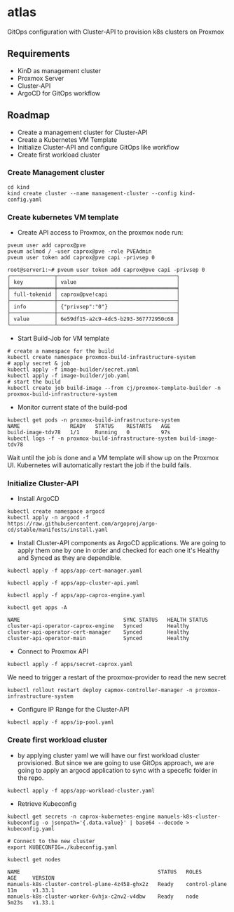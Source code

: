 # atlas
GitOps configuration with Cluster-API to provision k8s clusters on Proxmox

## Requirements
- KinD as management cluster
- Proxmox Server 
- Cluster-API
- ArgoCD for GitOps workflow

## Roadmap
- Create a management cluster for Cluster-API
- Create a Kubernetes VM Template
- Initialize Cluster-API and configure GitOps like workflow
- Create first workload cluster

### Create Management cluster
```shell
cd kind
kind create cluster --name management-cluster --config kind-config.yaml
```

### Create kubernetes VM template
- Create API access to Proxmox, on the proxmox node run:
```shell
pveum user add caprox@pve
pveum aclmod / -user caprox@pve -role PVEAdmin
pveum user token add caprox@pve capi -privsep 0
```
```shell
root@server1:~# pveum user token add caprox@pve capi -privsep 0
┌──────────────┬──────────────────────────────────────┐
│ key          │ value                                │
╞══════════════╪══════════════════════════════════════╡
│ full-tokenid │ caprox@pve!capi                      │
├──────────────┼──────────────────────────────────────┤
│ info         │ {"privsep":"0"}                      │
├──────────────┼──────────────────────────────────────┤
│ value        │ 6e59df15-a2c9-4dc5-b293-367772950c68 │
└──────────────┴──────────────────────────────────────┘
```
- Start Build-Job for VM template
```shell
# create a namespace for the build
kubectl create namespace proxmox-build-infrastructure-system
# apply secret & job
kubectl apply -f image-builder/secret.yaml
kubectl apply -f image-builder/job.yaml
# start the build
kubectl create job build-image --from cj/proxmox-template-builder -n proxmox-build-infrastructure-system 
```
- Monitor current state of the build-pod
```shell
kubectl get pods -n proxmox-build-infrastructure-system
NAME                READY   STATUS    RESTARTS   AGE
build-image-tdv78   1/1     Running   0          97s
kubectl logs -f -n proxmox-build-infrastructure-system build-image-tdv78
```
Wait until the job is done and a VM template will show up on the Proxmox UI. Kubernetes will automatically restart the job if the build fails.

### Initialize Cluster-API
- Install ArgoCD
```shell
kubectl create namespace argocd
kubectl apply -n argocd -f https://raw.githubusercontent.com/argoproj/argo-cd/stable/manifests/install.yaml
```
- Install Cluster-API components as ArgoCD applications.
We are going to apply them one by one in order and checked for each one it's Healthy and Synced as they are dependible.
```shell
kubectl apply -f apps/app-cert-manager.yaml
```
```shell
kubectl apply -f apps/app-cluster-api.yaml
```
```shell
kubectl apply -f apps/app-caprox-engine.yaml
```
```shell
kubectl get apps -A
```
```shell
NAME                                 SYNC STATUS   HEALTH STATUS
cluster-api-operator-caprox-engine   Synced        Healthy
cluster-api-operator-cert-manager    Synced        Healthy
cluster-api-operator-main            Synced        Healthy
```
- Connect to Proxmox API
```shell
kubectl apply -f apps/secret-caprox.yaml
```
We need to trigger a restart of the proxmox-provider to read the new secret
```shell
kubectl rollout restart deploy capmox-controller-manager -n proxmox-infrastructure-system
```
- Configure IP Range for the Cluster-API
```shell
kubectl apply -f apps/ip-pool.yaml
```
### Create first workload cluster
- by applying cluster yaml we will have our first workload cluster provisioned. But since we are going to use GitOps approach, we are going to apply an argocd application to sync with a specefic folder in the repo.

```shell
kubectl apply -f apps/app-workload-cluster.yaml
```
- Retrieve Kubeconfig
```shell
kubectl get secrets -n caprox-kubernetes-engine manuels-k8s-cluster-kubeconfig -o jsonpath='{.data.value}' | base64 --decode > kubeconfig.yaml

# Connect to the new cluster
export KUBECONFIG=./kubeconfig.yaml
```
```shell
kubectl get nodes

NAME                                            STATUS   ROLES           AGE     VERSION
manuels-k8s-cluster-control-plane-4z458-ghx2z   Ready    control-plane   11m     v1.33.1
manuels-k8s-cluster-worker-6vhjx-c2nv2-v4dbw    Ready    node            5m23s   v1.33.1
```